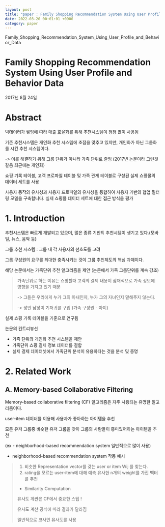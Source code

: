 ```yaml
---
layout: post
title: "paper : Family Shopping Recommendation System Using User Profile and Behavior Data"
date: 2022-03-20 00:01:01 +0900
category: paper
---
```

Family_Shopping_Recommendation_System_Using_User_Profile_and_Behavior_Data

# Family Shopping Recommendation System Using User Profile and Behavior Data

2017년 8월 24일



# Abstract 

빅데이터가 쌓임에 따라 매출 효율화를 위해 추천시스템이 점점 많이 사용됨

기존 추천시스템은 개인화 추천 시스템에 초점을 맞추고 있지만, 개인화가 아닌 그룹화를 시킨 추천 시스템이다.

-> 이를 해결하기 위해 그룹 단위가 아니라 가족 단위로 줄임 (2017년 논문이라 그런것 같음 최근에는 개인화)

쇼핑 기록 테이블, 고객 프로파일 테이블 및 가족 관계 테이블로 구성된 실제 쇼핑몰의 데이터 세트를 사용

사용자 동작의 유사성과 사용자 프로파일의 유사성을 통합하여 사용자 기반의 협업 필터링 모델을 구축합니다. 실제 쇼핑몰 데이터 세트에 대한 접근 방식을 평가



# 1. Introduction

추천시스템은 빠르게 개발되고 있으며, 많은 종류 기반의 추천시템이 생기고 있다.(모바일, 뉴스, 음악 등)

 그룹 추천 시스템 : 그룹 내 각 사용자의 선호도를 고려

그룹 구성원의 요구를 최대한 충족시키는 것이 그룹 추천제도의 핵심 과제이다.

해당 논문에서는 가족단위 추천 알고리즘을 제안 (논문에서 가족 그룹단위를 계속 강조)

> 가족단위로 하는 이유는 쇼핑할때 고객의 결제 내용이 잠재적으로 가족 정보에 영향을 가지고 있기 때문
>
> -> 그들은 우리에게 누가 그의 아내인지, 누가 그의 자녀인지 말해주지 않는다.
>
> -> 성인 남성이 기저귀를 구입 (가족 구성원 - 아이)

실제 쇼핑 기록 테이블을 기준으로 연구됨 

논문의 컨트리뷰션 

- 가족 단위의 개인화 추천 시스템을 제안 
- 가족단위 쇼핑 결제 정보 데이터를 결합
- 실제 결제 데이터셋에서 가족단위 분석이 유용하다는 것을 분석 및 증명

# 2. Related Work

## A. Memory-based Collaborative Filtering

Memory-based collaborative filtering (CF) 알고리즘은 자주 사용되는 유명한 알고리즘이다.

user-item 데이터를 이용해 사용자가 좋아하는 아이템을 추천

모든 유저 그룹중 비슷한 유저 그룹을 찾아 그룹의 사람들이 흥미있어하는 아이템을 추천

(ex -  neighborhood-based recommendation system 일반적으로 많이 사용)

- neighborhood-based recommendation system  작동 예시

> 1. 비슷한 Representation vector를 갖는 user or item  Wij 를 찾는다.
> 2. rating을 모르는 user-item에 대해 예측 유사한 n개의 weight를 가진 벡터를 추천
>
> - Similarity Computation
>
> 유사도 계싼은 CF에서 중요한 스텝 !
>
> 유사도 계산 공식에 따라 결과가 달라짐
>
> 일반적으로 코사인 유사도를 사용 













